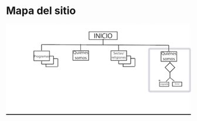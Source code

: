 # Mapa del sitio

![Imagen del mapa del sitio](https://github.com/DeustoPWEB2020/documentacion-grupo2/blob/main/estrategiacontenidos/mapa-del-sitio.png)

